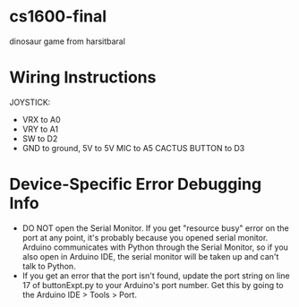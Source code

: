 # cs1600-final

dinosaur game from harsitbaral

# Wiring Instructions
JOYSTICK:
- VRX to A0
- VRY to A1
- SW to D2
- GND to ground, 5V to 5V
MIC to A5
CACTUS BUTTON to D3

# Device-Specific Error Debugging Info
- DO NOT open the Serial Monitor. If you get "resource busy" error on the port at any point, it's probably because you opened serial monitor. Arduino communicates with Python through the Serial Monitor, so if you also open in Arduino IDE, the serial monitor will be taken up and can't talk to Python.
- If you get an error that the port isn't found, update the port string on line 17 of buttonExpt.py to your Arduino's port number. Get this by going to the Arduino IDE > Tools > Port.